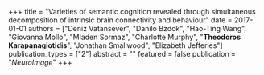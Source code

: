 +++
title = "Varieties of semantic cognition revealed through simultaneous decomposition of intrinsic brain connectivity and behaviour"
date = 2017-01-01
authors = ["Deniz Vatansever", "Danilo Bzdok", "Hao-Ting Wang", "Giovanna Mollo", "Mladen Sormaz", "Charlotte Murphy", "**Theodoros Karapanagiotidis**", "Jonathan Smallwood", "Elizabeth Jefferies"]
publication_types = ["2"]
abstract = ""
featured = false
publication = "*NeuroImage*"
+++

